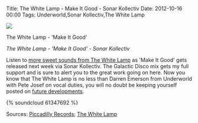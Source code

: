 Title: The White Lamp - Make It Good - Sonar Kollectiv
Date: 2012-10-16 00:00
Tags: Underworld,Sonar Kollectiv,The White Lamp

![](/images/MakeItGoodWhiteLamp.jpg)

The White Lamp - 'Make It Good'

*The White Lamp - 'Make It Good' - Sonar Kollectiv*

Listen to
[more sweet sounds from The White Lamp](http://intotheglorybox.com/the-white-lamp-its-you-ron-basejam-remix.html)
as 'Make It Good' gets released next week via Sonar Kollectiv. The
Galactic Disco mix gets my full support and is sure to alert you to
the great work going on here. Now you know that The White Lamp is no
less than Darren Emerson from Underworld with Pete Josef on vocal
duties, you will no doubt be keeping yourself posted on
[future developments](http://soundcloud.com/the-white-lamp).


{% soundcloud 61347692 %}

Sources:
[Piccadilly Records](http://www.piccadillyrecords.com/products/WhiteLamp-MakeItGood-WhiteLamp-86282.html);
[The White Lamp](http://soundcloud.com/the-white-lamp)
